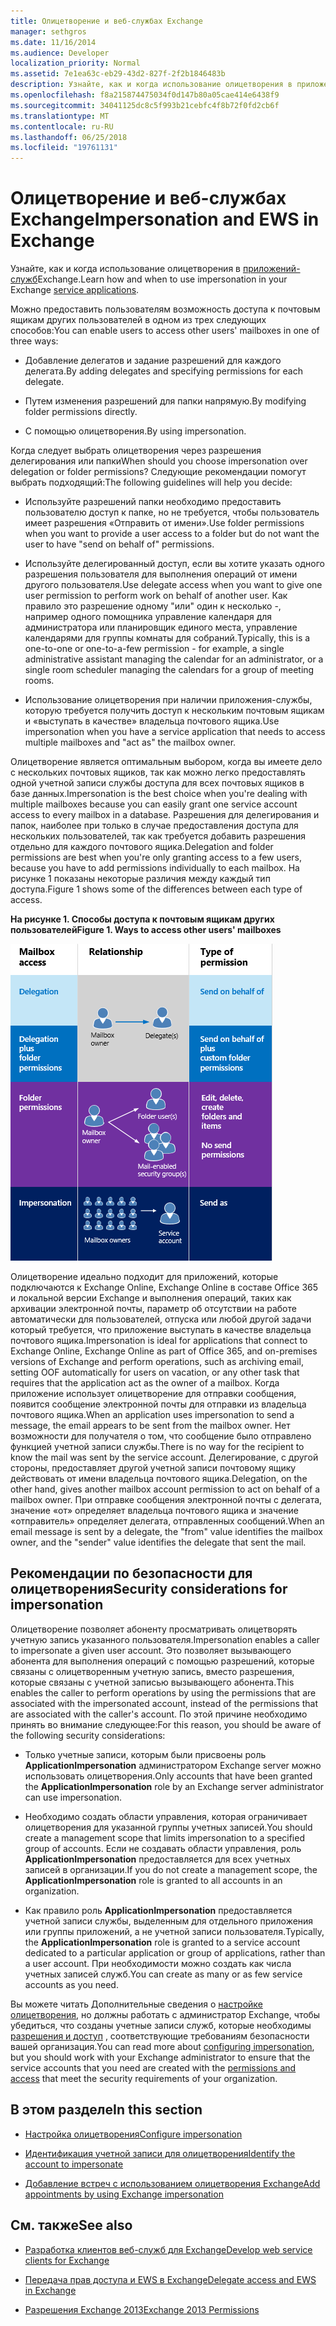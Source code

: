 ```yaml
---
title: Олицетворение и веб-службах Exchange
manager: sethgros
ms.date: 11/16/2014
ms.audience: Developer
localization_priority: Normal
ms.assetid: 7e1ea63c-eb29-43d2-827f-2f2b1846483b
description: Узнайте, как и когда использование олицетворения в приложениях службы Exchange.
ms.openlocfilehash: f8a215874475034f0d147b80a05cae414e6438f9
ms.sourcegitcommit: 34041125dc8c5f993b21cebfc4f8b72f0fd2cb6f
ms.translationtype: MT
ms.contentlocale: ru-RU
ms.lasthandoff: 06/25/2018
ms.locfileid: "19761131"
---
```

# <a name="impersonation-and-ews-in-exchange"></a><span data-ttu-id="bf1fb-103">Олицетворение и веб-службах Exchange</span><span class="sxs-lookup"><span data-stu-id="bf1fb-103">Impersonation and EWS in Exchange</span></span>

<span data-ttu-id="bf1fb-104">Узнайте, как и когда использование олицетворения в [приложений-служб](ews-application-types.md)Exchange.</span><span class="sxs-lookup"><span data-stu-id="bf1fb-104">Learn how and when to use impersonation in your Exchange [service applications](ews-application-types.md).</span></span>
  
<span data-ttu-id="bf1fb-105">Можно предоставить пользователям возможность доступа к почтовым ящикам других пользователей в одном из трех следующих способов:</span><span class="sxs-lookup"><span data-stu-id="bf1fb-105">You can enable users to access other users' mailboxes in one of three ways:</span></span>
  
- <span data-ttu-id="bf1fb-106">Добавление делегатов и задание разрешений для каждого делегата.</span><span class="sxs-lookup"><span data-stu-id="bf1fb-106">By adding delegates and specifying permissions for each delegate.</span></span>
    
- <span data-ttu-id="bf1fb-107">Путем изменения разрешений для папки напрямую.</span><span class="sxs-lookup"><span data-stu-id="bf1fb-107">By modifying folder permissions directly.</span></span>
    
- <span data-ttu-id="bf1fb-108">С помощью олицетворения.</span><span class="sxs-lookup"><span data-stu-id="bf1fb-108">By using impersonation.</span></span>
    
<span data-ttu-id="bf1fb-109">Когда следует выбрать олицетворения через разрешения делегирования или папки</span><span class="sxs-lookup"><span data-stu-id="bf1fb-109">When should you choose impersonation over delegation or folder permissions?</span></span> <span data-ttu-id="bf1fb-110">Следующие рекомендации помогут выбрать подходящий:</span><span class="sxs-lookup"><span data-stu-id="bf1fb-110">The following guidelines will help you decide:</span></span>
  
- <span data-ttu-id="bf1fb-111">Используйте разрешений папки необходимо предоставить пользователю доступ к папке, но не требуется, чтобы пользователь имеет разрешения «Отправить от имени».</span><span class="sxs-lookup"><span data-stu-id="bf1fb-111">Use folder permissions when you want to provide a user access to a folder but do not want the user to have "send on behalf of" permissions.</span></span> 
    
- <span data-ttu-id="bf1fb-112">Используйте делегированный доступ, если вы хотите указать одного разрешения пользователя для выполнения операций от имени другого пользователя.</span><span class="sxs-lookup"><span data-stu-id="bf1fb-112">Use delegate access when you want to give one user permission to perform work on behalf of another user.</span></span> <span data-ttu-id="bf1fb-113">Как правило это разрешение одному "или" один к несколько -, например одного помощника управление календаря для администратора или планировщик единого места, управление календарями для группы комнаты для собраний.</span><span class="sxs-lookup"><span data-stu-id="bf1fb-113">Typically, this is a one-to-one or one-to-a-few permission - for example, a single administrative assistant managing the calendar for an administrator, or a single room scheduler managing the calendars for a group of meeting rooms.</span></span>
    
- <span data-ttu-id="bf1fb-114">Использование олицетворения при наличии приложения-службы, которую требуется получить доступ к нескольким почтовым ящикам и «выступать в качестве» владельца почтового ящика.</span><span class="sxs-lookup"><span data-stu-id="bf1fb-114">Use impersonation when you have a service application that needs to access multiple mailboxes and "act as" the mailbox owner.</span></span>
    
<span data-ttu-id="bf1fb-115">Олицетворение является оптимальным выбором, когда вы имеете дело с нескольких почтовых ящиков, так как можно легко предоставлять одной учетной записи службы доступа для всех почтовых ящиков в базе данных.</span><span class="sxs-lookup"><span data-stu-id="bf1fb-115">Impersonation is the best choice when you're dealing with multiple mailboxes because you can easily grant one service account access to every mailbox in a database.</span></span> <span data-ttu-id="bf1fb-116">Разрешения для делегирования и папок, наиболее при только в случае предоставления доступа для нескольких пользователей, так как требуется добавить разрешения отдельно для каждого почтового ящика.</span><span class="sxs-lookup"><span data-stu-id="bf1fb-116">Delegation and folder permissions are best when you're only granting access to a few users, because you have to add permissions individually to each mailbox.</span></span> <span data-ttu-id="bf1fb-117">На рисунке 1 показаны некоторые различия между каждый тип доступа.</span><span class="sxs-lookup"><span data-stu-id="bf1fb-117">Figure 1 shows some of the differences between each type of access.</span></span>
  
<span data-ttu-id="bf1fb-118">**На рисунке 1. Способы доступа к почтовым ящикам других пользователей**</span><span class="sxs-lookup"><span data-stu-id="bf1fb-118">**Figure 1. Ways to access other users' mailboxes**</span></span>

![Схема, на которой показаны типы доступа к почтовому ящику, связь между владельцами почтовых ящиков и делегатом для каждого типа, а также тип разрешения. Отправка от лица разрешений для делегирования и разрешений папок. Отправка как разрешений для олицетворения.](media/Ex15_Delegate_Overview.png)
  
<span data-ttu-id="bf1fb-122">Олицетворение идеально подходит для приложений, которые подключаются к Exchange Online, Exchange Online в составе Office 365 и локальной версии Exchange и выполнения операций, таких как архивации электронной почты, параметр об отсутствии на работе автоматически для пользователей, отпуска или любой другой задачи который требуется, что приложение выступать в качестве владельца почтового ящика.</span><span class="sxs-lookup"><span data-stu-id="bf1fb-122">Impersonation is ideal for applications that connect to Exchange Online, Exchange Online as part of Office 365, and on-premises versions of Exchange and perform operations, such as archiving email, setting OOF automatically for users on vacation, or any other task that requires that the application act as the owner of a mailbox.</span></span> <span data-ttu-id="bf1fb-123">Когда приложение использует олицетворение для отправки сообщения, появится сообщение электронной почты для отправки из владельца почтового ящика.</span><span class="sxs-lookup"><span data-stu-id="bf1fb-123">When an application uses impersonation to send a message, the email appears to be sent from the mailbox owner.</span></span> <span data-ttu-id="bf1fb-124">Нет возможности для получателя о том, что сообщение было отправлено функцией учетной записи службы.</span><span class="sxs-lookup"><span data-stu-id="bf1fb-124">There is no way for the recipient to know the mail was sent by the service account.</span></span> <span data-ttu-id="bf1fb-125">Делегирование, с другой стороны, предоставляет другой учетной записи почтовому ящику действовать от имени владельца почтового ящика.</span><span class="sxs-lookup"><span data-stu-id="bf1fb-125">Delegation, on the other hand, gives another mailbox account permission to act on behalf of a mailbox owner.</span></span> <span data-ttu-id="bf1fb-126">При отправке сообщения электронной почты с делегата, значение «от» определяет владельца почтового ящика и значение «отправитель» определяет делегата, отправленных сообщений.</span><span class="sxs-lookup"><span data-stu-id="bf1fb-126">When an email message is sent by a delegate, the "from" value identifies the mailbox owner, and the "sender" value identifies the delegate that sent the mail.</span></span> 
  
## <a name="security-considerations-for-impersonation"></a><span data-ttu-id="bf1fb-127">Рекомендации по безопасности для олицетворения</span><span class="sxs-lookup"><span data-stu-id="bf1fb-127">Security considerations for impersonation</span></span>

<span data-ttu-id="bf1fb-128">Олицетворение позволяет абоненту просматривать олицетворять учетную запись указанного пользователя.</span><span class="sxs-lookup"><span data-stu-id="bf1fb-128">Impersonation enables a caller to impersonate a given user account.</span></span> <span data-ttu-id="bf1fb-129">Это позволяет вызывающего абонента для выполнения операций с помощью разрешений, которые связаны с олицетворенным учетную запись, вместо разрешения, которые связаны с учетной записью вызывающего абонента.</span><span class="sxs-lookup"><span data-stu-id="bf1fb-129">This enables the caller to perform operations by using the permissions that are associated with the impersonated account, instead of the permissions that are associated with the caller's account.</span></span> <span data-ttu-id="bf1fb-130">По этой причине необходимо принять во внимание следующее:</span><span class="sxs-lookup"><span data-stu-id="bf1fb-130">For this reason, you should be aware of the following security considerations:</span></span>
  
- <span data-ttu-id="bf1fb-131">Только учетные записи, которым были присвоены роль **ApplicationImpersonation** администратором Exchange server можно использовать олицетворения.</span><span class="sxs-lookup"><span data-stu-id="bf1fb-131">Only accounts that have been granted the **ApplicationImpersonation** role by an Exchange server administrator can use impersonation.</span></span> 
    
- <span data-ttu-id="bf1fb-132">Необходимо создать области управления, которая ограничивает олицетворения для указанной группы учетных записей.</span><span class="sxs-lookup"><span data-stu-id="bf1fb-132">You should create a management scope that limits impersonation to a specified group of accounts.</span></span> <span data-ttu-id="bf1fb-133">Если не создавать области управления, роль **ApplicationImpersonation** предоставляется для всех учетных записей в организации.</span><span class="sxs-lookup"><span data-stu-id="bf1fb-133">If you do not create a management scope, the **ApplicationImpersonation** role is granted to all accounts in an organization.</span></span> 
    
- <span data-ttu-id="bf1fb-134">Как правило роль **ApplicationImpersonation** предоставляется учетной записи службы, выделенным для отдельного приложения или группы приложений, а не учетной записи пользователя.</span><span class="sxs-lookup"><span data-stu-id="bf1fb-134">Typically, the **ApplicationImpersonation** role is granted to a service account dedicated to a particular application or group of applications, rather than a user account.</span></span> <span data-ttu-id="bf1fb-135">При необходимости можно создать как числа учетных записей служб.</span><span class="sxs-lookup"><span data-stu-id="bf1fb-135">You can create as many or as few service accounts as you need.</span></span> 
    
<span data-ttu-id="bf1fb-136">Вы можете читать Дополнительные сведения о [настройке олицетворения](how-to-configure-impersonation.md), но должны работать с администратор Exchange, чтобы убедиться, что созданы учетные записи служб, которые необходимы [разрешения и доступ](http://technet.microsoft.com/ru-ru/library/dd351175%28v=exchg.150%29.aspx) , соответствующие требованиям безопасности вашей организация.</span><span class="sxs-lookup"><span data-stu-id="bf1fb-136">You can read more about [configuring impersonation](how-to-configure-impersonation.md), but you should work with your Exchange administrator to ensure that the service accounts that you need are created with the [permissions and access](http://technet.microsoft.com/ru-ru/library/dd351175%28v=exchg.150%29.aspx) that meet the security requirements of your organization.</span></span> 
  
## <a name="in-this-section"></a><span data-ttu-id="bf1fb-137">В этом разделе</span><span class="sxs-lookup"><span data-stu-id="bf1fb-137">In this section</span></span>

- [<span data-ttu-id="bf1fb-138">Настройка олицетворения</span><span class="sxs-lookup"><span data-stu-id="bf1fb-138">Configure impersonation</span></span>](how-to-configure-impersonation.md)
    
- [<span data-ttu-id="bf1fb-139">Идентификация учетной записи для олицетворения</span><span class="sxs-lookup"><span data-stu-id="bf1fb-139">Identify the account to impersonate</span></span>](how-to-identify-the-account-to-impersonate.md)
    
- [<span data-ttu-id="bf1fb-140">Добавление встреч с использованием олицетворения Exchange</span><span class="sxs-lookup"><span data-stu-id="bf1fb-140">Add appointments by using Exchange impersonation</span></span>](how-to-add-appointments-by-using-exchange-impersonation.md)
    
## <a name="see-also"></a><span data-ttu-id="bf1fb-141">См. также</span><span class="sxs-lookup"><span data-stu-id="bf1fb-141">See also</span></span>


- [<span data-ttu-id="bf1fb-142">Разработка клиентов веб-служб для Exchange</span><span class="sxs-lookup"><span data-stu-id="bf1fb-142">Develop web service clients for Exchange</span></span>](develop-web-service-clients-for-exchange.md)
    
- [<span data-ttu-id="bf1fb-143">Передача прав доступа и EWS в Exchange</span><span class="sxs-lookup"><span data-stu-id="bf1fb-143">Delegate access and EWS in Exchange</span></span>](delegate-access-and-ews-in-exchange.md)
    
- [<span data-ttu-id="bf1fb-144">Разрешения Exchange 2013</span><span class="sxs-lookup"><span data-stu-id="bf1fb-144">Exchange 2013 Permissions</span></span>](http://technet.microsoft.com/ru-ru/library/dd351175%28v=exchg.150%29.aspx)
    


